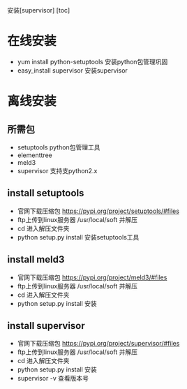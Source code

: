 安装[supervisor]
[toc]

# 在线安装
- yum install python-setuptools 安装python包管理巩固
- easy_install supervisor 安装supervisor

# 离线安装

## 所需包
- setuptools python包管理工具 
- elementtree
- meld3
- supervisor 支持支python2.x
  
## install setuptools
- 官网下载压缩包 https://pypi.org/project/setuptools/#files
- ftp上传到linux服务器 /usr/local/soft 并解压
- cd 进入解压文件夹
- python setup.py install 安装setuptools工具

## install meld3
- 官网下载压缩包 https://pypi.org/project/meld3/#files
- ftp上传到linux服务器 /usr/local/soft 并解压
- cd 进入解压文件夹
- python setup.py install 安装

## install supervisor
- 官网下载压缩包 https://pypi.org/project/supervisor/#files
- ftp上传到linux服务器 /usr/local/soft 并解压
- cd 进入解压文件夹
- python setup.py install 安装
- supervisor -v 查看版本号
